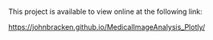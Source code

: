 

This project is available to view online at the following
link:

https://johnbracken.github.io/MedicalImageAnalysis_Plotly/




